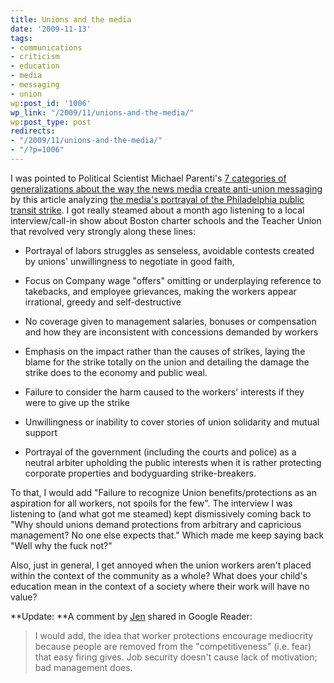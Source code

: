 ```yaml
---
title: Unions and the media
date: '2009-11-13'
tags:
- communications
- criticism
- education
- media
- messaging
- union
wp:post_id: '1006'
wp_link: "/2009/11/unions-and-the-media/"
wp:post_type: post
redirects:
- "/2009/11/unions-and-the-media/"
- "/?p=1006"
---
```


I was pointed to Political Scientist Michael Parenti's [7 categories of generalizations about the way the news media create anti-union messaging](http://books.google.com/books?id=6SaQ5IoscCcC&pg=PA10&lpg=PA10&dq=jaundiced+eyes+seven+generalizations+of+labor&source=bl&ots=ILlq_7h8ZT&sig=atHZTLuApdUAiEE4Gm1nxw3lrGw&hl=en&ei=uFb3Sri9FMml8Abd6ZjzCQ&sa=X&oi=book_result&ct=result&resnum=2&ved=0CA8Q6AEwAQ#v=onepage&q=&f=false) by this article analyzing [the media's portrayal of the Philadelphia public transit strike](http://phillylabor.org/wolf-scribes-clothing-septa-strike-and-subterfuge-philadelphias-media-monopoly). I got really steamed about a month ago listening to a local interview/call-in show about Boston charter schools and the Teacher Union that revolved very strongly along these lines:

>

>

- Portrayal of labors struggles as senseless, avoidable contests created by unions' unwillingness to negotiate in good faith,

>

- Focus on Company wage "offers" omitting or underplaying reference to takebacks, and employee grievances, making the workers appear irrational, greedy and self-destructive

>

- No coverage given to management salaries, bonuses or compensation and how they are inconsistent with concessions demanded by workers

>

- Emphasis on the impact rather than the causes of strikes, laying the blame for the strike totally on the union and detailing the damage the strike does to the economy and public weal.

>

- Failure to consider the harm caused to the workers' interests if they were to give up the strike

>

- Unwillingness or inability to cover stories of union solidarity and mutual support

>

- Portrayal of the government (including the courts and police) as a neutral arbiter upholding the public interests when it is rather protecting corporate properties and bodyguarding strike-breakers.

>

To that, I would add "Failure to recognize Union benefits/protections as an aspiration for all workers, not spoils for the few". The interview I was listening to (and what got me steamed) kept dismissively coming back to "Why should unions demand protections from arbitrary and capricious management? No one else expects that." Which made me keep saying back "Well why the fuck not?"

Also, just in general, I get annoyed when the union workers aren't placed within the context of the community as a whole? What does your child's education mean in the context of a society where their work will have no value?

**Update: **A comment by [Jen](http://jennyjeez.blogspot.com/) shared in Google Reader:

> I would add, the idea that worker protections encourage mediocrity because people are removed from the "competitiveness" (i.e. fear) that easy firing gives. Job security doesn't cause lack of motivation; bad management does.
